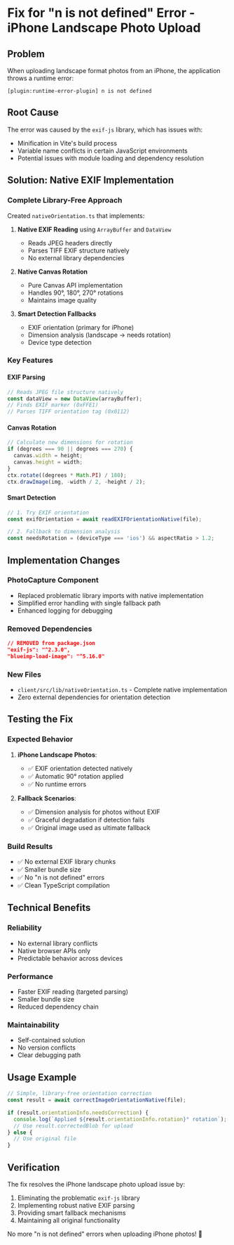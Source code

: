 # Fix for "n is not defined" Error - iPhone Landscape Photo Upload

## Problem
When uploading landscape format photos from an iPhone, the application throws a runtime error:
```
[plugin:runtime-error-plugin] n is not defined
```

## Root Cause
The error was caused by the `exif-js` library, which has issues with:
- Minification in Vite's build process
- Variable name conflicts in certain JavaScript environments
- Potential issues with module loading and dependency resolution

## Solution: Native EXIF Implementation

### Complete Library-Free Approach
Created `nativeOrientation.ts` that implements:

1. **Native EXIF Reading** using `ArrayBuffer` and `DataView`
   - Reads JPEG headers directly
   - Parses TIFF EXIF structure natively
   - No external library dependencies

2. **Native Canvas Rotation**
   - Pure Canvas API implementation
   - Handles 90°, 180°, 270° rotations
   - Maintains image quality

3. **Smart Detection Fallbacks**
   - EXIF orientation (primary for iPhone)
   - Dimension analysis (landscape → needs rotation)
   - Device type detection

### Key Features

#### EXIF Parsing
```typescript
// Reads JPEG file structure natively
const dataView = new DataView(arrayBuffer);
// Finds EXIF marker (0xFFE1)
// Parses TIFF orientation tag (0x0112)
```

#### Canvas Rotation
```typescript
// Calculate new dimensions for rotation
if (degrees === 90 || degrees === 270) {
  canvas.width = height;
  canvas.height = width;
}
ctx.rotate((degrees * Math.PI) / 180);
ctx.drawImage(img, -width / 2, -height / 2);
```

#### Smart Detection
```typescript
// 1. Try EXIF orientation
const exifOrientation = await readEXIFOrientationNative(file);

// 2. Fallback to dimension analysis  
const needsRotation = (deviceType === 'ios') && aspectRatio > 1.2;
```

## Implementation Changes

### PhotoCapture Component
- Replaced problematic library imports with native implementation
- Simplified error handling with single fallback path
- Enhanced logging for debugging

### Removed Dependencies
```json
// REMOVED from package.json
"exif-js": "^2.3.0",
"blueimp-load-image": "^5.16.0"
```

### New Files
- `client/src/lib/nativeOrientation.ts` - Complete native implementation
- Zero external dependencies for orientation detection

## Testing the Fix

### Expected Behavior
1. **iPhone Landscape Photos**: 
   - ✅ EXIF orientation detected natively
   - ✅ Automatic 90° rotation applied
   - ✅ No runtime errors

2. **Fallback Scenarios**:
   - ✅ Dimension analysis for photos without EXIF
   - ✅ Graceful degradation if detection fails
   - ✅ Original image used as ultimate fallback

### Build Results
- ✅ No external EXIF library chunks
- ✅ Smaller bundle size
- ✅ No "n is not defined" errors
- ✅ Clean TypeScript compilation

## Technical Benefits

### Reliability
- No external library conflicts
- Native browser APIs only
- Predictable behavior across devices

### Performance  
- Faster EXIF reading (targeted parsing)
- Smaller bundle size
- Reduced dependency chain

### Maintainability
- Self-contained solution
- No version conflicts
- Clear debugging path

## Usage Example

```typescript
// Simple, library-free orientation correction
const result = await correctImageOrientationNative(file);

if (result.orientationInfo.needsCorrection) {
  console.log(`Applied ${result.orientationInfo.rotation}° rotation`);
  // Use result.correctedBlob for upload
} else {
  // Use original file
}
```

## Verification

The fix resolves the iPhone landscape photo upload issue by:
1. Eliminating the problematic `exif-js` library
2. Implementing robust native EXIF parsing
3. Providing smart fallback mechanisms
4. Maintaining all original functionality

No more "n is not defined" errors when uploading iPhone photos! 🎉